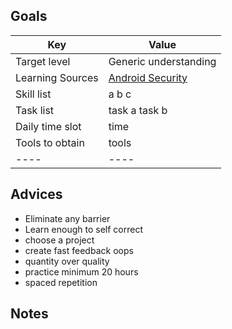## Goals
Key | Value
---- | ----
Target level | Generic understanding
Learning Sources | [Android Security](https://github.com/ashishb/android-security-awesome)
Skill list | a b c
Task list | task a task b
Daily time slot | time
Tools to obtain | tools
---- | ----

## Advices
- Eliminate any barrier
- Learn enough to self correct
- choose a project
- create fast feedback oops
- quantity over quality
- practice minimum 20 hours
- spaced repetition


## Notes
